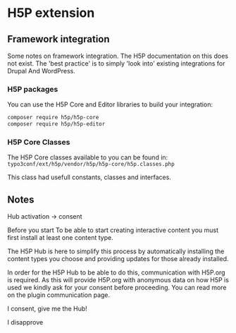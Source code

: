 # H5P extension

## Framework integration
Some notes on framework integration. The H5P documentation on this does not exist. The 'best practice' is to simply 'look into' existing integrations for Drupal And WordPress.

### H5P packages
You can use the H5P Core and Editor libraries to build your integration:

```bash
composer require h5p/h5p-core
composer require h5p/h5p-editor

```

### H5P Core Classes
The H5P Core classes available to you can be found in: `typo3conf/ext/h5p/vendor/h5p/h5p-core/h5p.classes.php`

This class had usefull constants, classes and interfaces.

## Notes

Hub activation -> consent

Before you start
To be able to start creating interactive content you must first install at least one content type.

The H5P Hub is here to simplify this process by automatically installing the content types you choose and providing updates for those already installed.

In order for the H5P Hub to be able to do this, communication with H5P.org is required.
As this will provide H5P.org with anonymous data on how H5P is used we kindly ask for your consent before proceeding.
You can read more on the plugin communication page.

I consent, give me the Hub!

I disapprove
